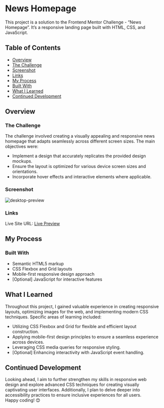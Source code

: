 # News Homepage

This project is a solution to the Frontend Mentor Challenge - “News Homepage”. It’s a responsive landing page built with HTML, CSS, and JavaScript.

## Table of Contents

- [Overview](#overview)
- [The Challenge](#the-challenge)
- [Screenshot](#screenshot)
- [Links](#links)
- [My Process](#my-process)
- [Built With](#built-with)
- [What I Learned](#what-i-learned)
- [Continued Development](#continued-development)

## Overview

### The Challenge

The challenge involved creating a visually appealing and responsive news homepage that adapts seamlessly across different screen sizes. The main objectives were:

- Implement a design that accurately replicates the provided design mockups.
- Ensure the layout is optimized for various device screen sizes and orientations.
- Incorporate hover effects and interactive elements where applicable.

### Screenshot

![desktop-preview](https://github.com/VinayShetyeOfficial/Frontend_Mentor_Solutions/assets/100470361/b51cc08a-c462-4ddb-91fa-065123545c41)


### Links
Live Site URL: [Live Preview](https://666f454ca47b0a52d04855e8--bespoke-lebkuchen-40a7be.netlify.app/)

## My Process

### Built With

- Semantic HTML5 markup
- CSS Flexbox and Grid layouts
- Mobile-first responsive design approach
- [Optional] JavaScript for interactive features

## What I Learned

Throughout this project, I gained valuable experience in creating responsive layouts, optimizing images for the web, and implementing modern CSS techniques. Specific areas of learning included:

- Utilizing CSS Flexbox and Grid for flexible and efficient layout construction.
- Applying mobile-first design principles to ensure a seamless experience across devices.
- Leveraging CSS media queries for responsive styling.
- [Optional] Enhancing interactivity with JavaScript event handling.

## Continued Development

Looking ahead, I aim to further strengthen my skills in responsive web design and explore advanced CSS techniques for creating visually captivating user interfaces. Additionally, I plan to delve deeper into accessibility practices to ensure inclusive experiences for all users. <br> Happy coding! 😊

